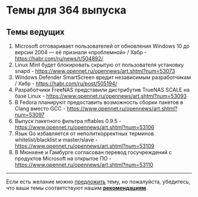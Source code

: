 # Темы для 364 выпуска

## Темы ведущих

1. Microsoft отговаривает пользователей от обновления Windows 10 до версии 2004 — её признали «проблемной» / Хабр - https://habr.com/ru/news/t/504892/
1. Linux Mint будет блокировать скрытую от пользователя установку snapd - https://www.opennet.ru/opennews/art.shtml?num=53073
1. Windows Defender SmartScreen вредит независимым разработчикам / Хабр - https://habr.com/ru/post/505194/
1. Разработчики FreeNAS представили дистрибутив TrueNAS SCALE на базе Linux - https://www.opennet.ru/opennews/art.shtml?num=53093
1. В Fedora планируют предоставить возможность сборки пакетов в Clang вместо GCC - https://www.opennet.ru/opennews/art.shtml?num=53097
1. Выпуск пакетного фильтра nftables 0.9.5 - https://www.opennet.ru/opennews/art.shtml?num=53106
1. Язык Go избавляется от неполиткорректных терминов whitelist/blacklist и master/slave - https://www.opennet.ru/opennews/art.shtml?num=53109
1. В Мюнхене и Гамбурге согласован перевод госучреждений с продуктов Microsoft на открытое ПО - https://www.opennet.ru/opennews/art.shtml?num=53110

---

Если есть желание можно [предложить](themes_from_listeners.md) тему, но пожалуйста, убедитесь, что ваши темы соответствуют нашим **[рекомендациям](Recommendations_for_the_proposed_topics.md)**.
